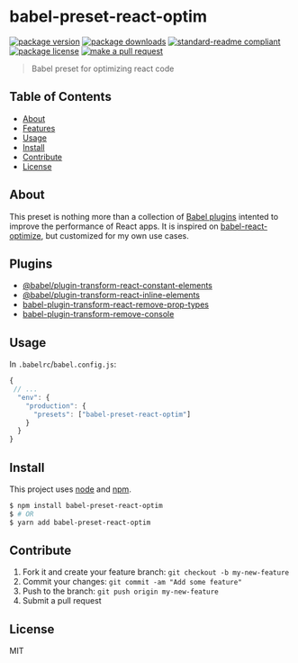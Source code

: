 
# babel-preset-react-optim
[![package version](https://img.shields.io/npm/v/babel-preset-react-optim.svg?style=flat-square)](https://npmjs.org/package/babel-preset-react-optim)
[![package downloads](https://img.shields.io/npm/dm/babel-preset-react-optim.svg?style=flat-square)](https://npmjs.org/package/babel-preset-react-optim)
[![standard-readme compliant](https://img.shields.io/badge/readme%20style-standard-brightgreen.svg?style=flat-square)](https://github.com/RichardLitt/standard-readme)
[![package license](https://img.shields.io/npm/l/babel-preset-react-optim.svg?style=flat-square)](https://npmjs.org/package/babel-preset-react-optim)
[![make a pull request](https://img.shields.io/badge/PRs-welcome-brightgreen.svg?style=flat-square)](http://makeapullrequest.com)

> Babel preset for optimizing react code

## Table of Contents

- [About](#about)
- [Features](#features)
- [Usage](#usage)
- [Install](#install)
- [Contribute](#contribute)
- [License](#License)

## About

This preset is nothing more than a collection of [Babel plugins](https://babeljs.io/docs/en/plugins/) intented to improve the performance of React apps. It is inspired on [babel-react-optimize](https://github.com/jamiebuilds/babel-react-optimize), but customized for my own use cases.

## Plugins

- [@babel/plugin-transform-react-constant-elements](https://babeljs.io/docs/en/babel-plugin-transform-react-constant-elements)
- [@babel/plugin-transform-react-inline-elements](https://babeljs.io/docs/en/babel-plugin-transform-react-inline-elements)
- [babel-plugin-transform-react-remove-prop-types](https://www.npmjs.com/package/babel-plugin-transform-react-remove-prop-types)
- [babel-plugin-transform-remove-console](https://babeljs.io/docs/en/babel-plugin-transform-remove-console)

## Usage

In `.babelrc`/`babel.config.js`:

```js
{
 // ...
  "env": {
    "production": {
      "presets": ["babel-preset-react-optim"]
    }
  }
}
```


## Install

This project uses [node](https://nodejs.org) and [npm](https://www.npmjs.com).

```sh
$ npm install babel-preset-react-optim
$ # OR
$ yarn add babel-preset-react-optim
```

## Contribute

1. Fork it and create your feature branch: `git checkout -b my-new-feature`
2. Commit your changes: `git commit -am "Add some feature"`
3. Push to the branch: `git push origin my-new-feature`
4. Submit a pull request

## License

MIT
